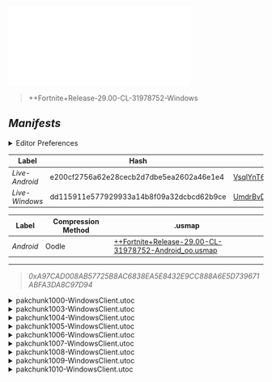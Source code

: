 <a href="#manifests">
  <img style="pointer-events: none" src="https://raw.githubusercontent.com/Tectors/fn-archive/master/.github/source/dependents/gen.29.00.svg" width="360" height="155"\>
</a>

 >  
  
  > ++Fortnite+Release-29.00-CL-31978752-Windows

## *Manifests*
<details>
  <summary>Editor Preferences</summary>

 > 
    ((Value="0xD53BC2B920EEDD5318E749AD39973141B37902E1CE13DBFEA26A00CF8A7B869C",Guid="276D93712D1C6092C442D170B8956002"),(Value="0x281F375E0E371AEE6CBFED2A96ABEF99FC92C9C02B2A002EE6E18798CBB7754B",Guid="9AC78A87102681DA9D49DE0DF70149AC"),(Value="0x44C9DBA9B951880EBE257C8D98DFF3D72A8C6DD28290B9EEA4CBEC9B5729A127",Guid="9AEA6E7C6885D6E9A1E71E1C1D660FE6"),(Value="0x3801B9533116B65ACD644FA68E965B1C5B45B3AD4E748AE0B1D7A24186D466C3",Guid="9B4BD31E84E9FBD35CF3A63A1FD4B57A"),(Value="0x3705C212A982F200C5F8635B855D6BBD56CD91E16D39F8F3047BE0D43D9425F5",Guid="A724F84D683BDA0424F8573492BEE2F9"),(Value="0x7E675BCCD37C32FD5E6B1FC70EB0FE9E3B78A402D656BB625306C58264F43735",Guid="D345D95CF72A6C367ED8F9E0A52F1C76"),(Value="0xB81D26427173D9AD7DCE4DA8B3C8888B2CF8B50B973EF76B7DC2CA6885E297C4",Guid="D979E822DB9DB03D1522C7B6C492BB2F"),(Value="0x5F149D17C16F53A4CF98C8366452DCC4F5C5CA89B7B3921C0E9485CFCADC75F4",Guid="DB982042FC23E63A912CF079BB11B4D7"),(Value="0xC9EFE31E35DF67EDABDAA86B8BE8A2CB70411E8479F5A4357297B1A3D7615925",Guid="E0632A3499001FD204066071F9E44663"))
</details>

| Label | Hash | Route |
| - | - | - |
| *Live-Android* | e200cf2756a62e28cecb2d7dbe5ea2602a46e1e4 | [VsqlYnT6V7x2eAVjiE-FT5J7x5RDXw](https://github.com/Tectors/fn-archive/blob/master/manifests/VsqlYnT6V7x2eAVjiE-FT5J7x5RDXw.manifest) |
| *Live-Windows* | dd115911e577929933a14b8f09a32dcbcd62b9ce | [UmdrBvDv4qhFaiK6CEuBNVvv7W4ZGA](https://github.com/Tectors/fn-archive/blob/master/manifests/UmdrBvDv4qhFaiK6CEuBNVvv7W4ZGA.manifest) |


| Label | Compression Method | .usmap |
| - | - | - |
| *Android* | Oodle | [++Fortnite+Release-29.00-CL-31978752-Android_oo.usmap](https://github.com/Tectors/fn-archive/blob/master/manifests/mappings/++Fortnite+Release-29.00-CL-31978752-Android_oo.usmap) |

---

> *0xA97CAD008AB57725B8AC6838EA5E8432E9CC888A6E5D739671ABFA3DA8C97D94*

<details>
  <summary>pakchunk1000-WindowsClient.utoc</summary>

 > 
    0xD53BC2B920EEDD5318E749AD39973141B37902E1CE13DBFEA26A00CF8A7B869C
    KEYCHAIN: 276D93712D1C6092C442D170B8956002:1TvCuSDu3VMY50mtOZcxQbN5AuHOE9v+omoAz4p7hpw=

  <img src="https://raw.githubusercontent.com/Tectors/fn-archive/master/.github/source/dependents/referred/EID_Exquisite.svg" width="100"> 
</details>

<details>
  <summary>pakchunk1003-WindowsClient.utoc</summary>

 > 
    0x281F375E0E371AEE6CBFED2A96ABEF99FC92C9C02B2A002EE6E18798CBB7754B
    KEYCHAIN: 9AC78A87102681DA9D49DE0DF70149AC:KB83Xg43Gu5sv+0qlqvvmfySycArKgAu5uGHmMu3dUs=

  <img src="https://raw.githubusercontent.com/Tectors/fn-archive/master/.github/source/dependents/referred/EID_Affluent.svg" width="100"> 
</details>

<details>
  <summary>pakchunk1004-WindowsClient.utoc</summary>

 > 
    0x44C9DBA9B951880EBE257C8D98DFF3D72A8C6DD28290B9EEA4CBEC9B5729A127
    KEYCHAIN: 9AEA6E7C6885D6E9A1E71E1C1D660FE6:RMnbqblRiA6+JXyNmN/z1yqMbdKCkLnupMvsm1cpoSc=

  <img src="https://raw.githubusercontent.com/Tectors/fn-archive/master/.github/source/dependents/referred/EID_Resonant.svg" width="100"> 
</details>

<details>
  <summary>pakchunk1005-WindowsClient.utoc</summary>

 > 
    0x3801B9533116B65ACD644FA68E965B1C5B45B3AD4E748AE0B1D7A24186D466C3
    KEYCHAIN: 9B4BD31E84E9FBD35CF3A63A1FD4B57A:OAG5UzEWtlrNZE+mjpZbHFtFs61OdIrgsdeiQYbUZsM=

  <img src="https://raw.githubusercontent.com/Tectors/fn-archive/master/.github/source/dependents/referred/EID_Trajectory.svg" width="100"> 
</details>

<details>
  <summary>pakchunk1006-WindowsClient.utoc</summary>

 > 
    0x3705C212A982F200C5F8635B855D6BBD56CD91E16D39F8F3047BE0D43D9425F5
    KEYCHAIN: A724F84D683BDA0424F8573492BEE2F9:NwXCEqmC8gDF+GNbhV1rvVbNkeFtOfjzBHvg1D2UJfU=

  </details>

<details>
  <summary>pakchunk1007-WindowsClient.utoc</summary>

 > 
    0x7E675BCCD37C32FD5E6B1FC70EB0FE9E3B78A402D656BB625306C58264F43735
    KEYCHAIN: D345D95CF72A6C367ED8F9E0A52F1C76:fmdbzNN8Mv1eax/HDrD+njt4pALWVrtiUwbFgmT0NzU=

  <img src="https://raw.githubusercontent.com/Tectors/fn-archive/master/.github/source/dependents/referred/EID_Goodbye_Upbeat.svg" width="100"> 
</details>

<details>
  <summary>pakchunk1008-WindowsClient.utoc</summary>

 > 
    0xB81D26427173D9AD7DCE4DA8B3C8888B2CF8B50B973EF76B7DC2CA6885E297C4
    KEYCHAIN: D979E822DB9DB03D1522C7B6C492BB2F:uB0mQnFz2a19zk2os8iIiyz4tQuXPvdrfcLKaIXil8Q=

  </details>

<details>
  <summary>pakchunk1009-WindowsClient.utoc</summary>

 > 
    0x5F149D17C16F53A4CF98C8366452DCC4F5C5CA89B7B3921C0E9485CFCADC75F4
    KEYCHAIN: DB982042FC23E63A912CF079BB11B4D7:XxSdF8FvU6TPmMg2ZFLcxPXFyom3s5IcDpSFz8rcdfQ=

  </details>

<details>
  <summary>pakchunk1010-WindowsClient.utoc</summary>

 > 
    0xC9EFE31E35DF67EDABDAA86B8BE8A2CB70411E8479F5A4357297B1A3D7615925
    KEYCHAIN: E0632A3499001FD204066071F9E44663:ye/jHjXfZ+2r2qhri+iiy3BBHoR59aQ1cpexo9dhWSU=

  <img src="https://raw.githubusercontent.com/Tectors/fn-archive/master/.github/source/dependents/referred/EID_Disconnect.svg" width="100"> 
</details>

